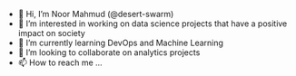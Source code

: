 - 👋 Hi, I’m Noor Mahmud (@desert-swarm)
- 👀 I’m interested in working on data science projects that have a positive impact on society
- 🌱 I’m currently learning DevOps and Machine Learning
- 💞️ I’m looking to collaborate on analytics projects
- 📫 How to reach me ...

<!---
desert-swarm/desert-swarm is a ✨ special ✨ repository because its `README.md` (this file) appears on your GitHub profile.
You can click the Preview link to take a look at your changes.
--->
